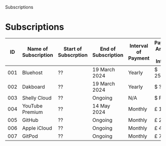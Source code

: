 Subscriptions
# Subscriptions

| ID | Name of Subscription | Start of Subscrption | End of Subscription | Interval of Payment | Payment Amount per Interval |
| -- | -- | -- | -- | -- | -- |
| 001 | Bluehost | ?? | 19 March 2024 | Yearly | $ 251.76 |
| 002 | Dakboard | ?? | 19 March 2024 | Yearly | $ ?? |
| 003 | Shelly Cloud | ?? | Ongoing | N/A | $ FREE |
| 004 | YouTube Premium | ?? | 14 May 2024 | Monthly | £ 10.32 |
| 005 | GitHub | ?? | Ongoing | Monthly | £ 20.00 |
| 006 | Apple iCloud | ?? | Ongoing | Monthly | £ 4.99 |
| 007 | GitPod | ?? | Ongoing | Monthly | £ 7.97 |
